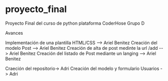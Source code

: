 # proyecto_final


Proyecto Final del curso de python plataforma CoderHose Grupo D 

Avances

Implementación de una plantilla HTML/CSS --> Ariel Benitez
Creación del modelo Post --> Ariel Benitez
Creación de alta de post medinte la url /add --> Ariel Benitez
Creación del listado de Post mediante un langing  --> Ariel Benitez

Craeción del repositorio-> Adri
Creación del modelo y formulario Usuarios -> Adri
